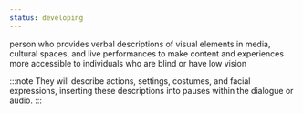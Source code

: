 ```yaml
---
status: developing
---
```


person who provides verbal descriptions of visual elements in media, cultural spaces, and live performances to make content and experiences more accessible to individuals who are blind or have low vision

:::note
They will describe actions, settings, costumes, and facial expressions, inserting these descriptions into pauses within the dialogue or audio.
:::